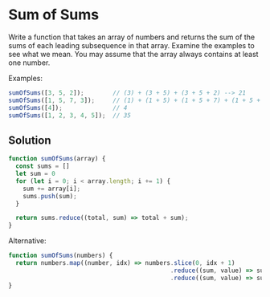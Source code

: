 # Sum of Sums
Write a function that takes an array of numbers and returns the sum of the sums of each leading subsequence in that array. Examine the examples to see what we mean. You may assume that the array always contains at least one number.

Examples:
```js
sumOfSums([3, 5, 2]);        // (3) + (3 + 5) + (3 + 5 + 2) --> 21
sumOfSums([1, 5, 7, 3]);     // (1) + (1 + 5) + (1 + 5 + 7) + (1 + 5 + 7 + 3) --> 36
sumOfSums([4]);              // 4
sumOfSums([1, 2, 3, 4, 5]);  // 35
```


## Solution
```js
function sumOfSums(array) {
  const sums = []
  let sum = 0
  for (let i = 0; i < array.length; i += 1) {
    sum += array[i];
    sums.push(sum);
  }

  return sums.reduce((total, sum) => total + sum);
}
```

Alternative:
```js
function sumOfSums(numbers) {
  return numbers.map((number, idx) => numbers.slice(0, idx + 1)
                                             .reduce((sum, value) => sum + value))
                                             .reduce((sum, value) => sum + value);
}
```